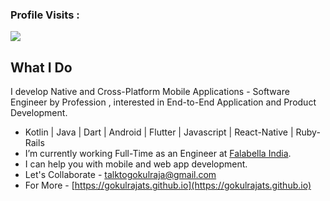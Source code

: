 
 ### Profile Visits :<br>
  <img src="https://profile-counter.glitch.me/gokulrajats/count.svg" />

## What I Do
I develop Native and Cross-Platform Mobile Applications - Software Engineer by Profession , interested in End-to-End Application and Product Development.
- Kotlin | Java | Dart | Android | Flutter | Javascript | React-Native | Ruby-Rails
- I’m currently working Full-Time as an Engineer at [Falabella India](https://falabella.cl). 
- I can help you with mobile and web app development.
- Let's Collaborate - talktogokulraja@gmail.com
- For More - [https://gokulrajats.github.io](https://gokulrajats.github.io)
